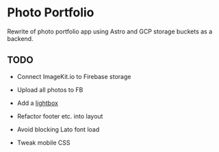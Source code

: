 # Photo Portfolio

Rewrite of photo portfolio app using Astro and GCP storage buckets as a backend.

## TODO

- Connect ImageKit.io to Firebase storage
- Upload all photos to FB

- Add a [lightbox](https://www.w3schools.com/howto/howto_js_lightbox.asp)
- Refactor footer etc. into layout
- Avoid blocking Lato font load
- Tweak mobile CSS
